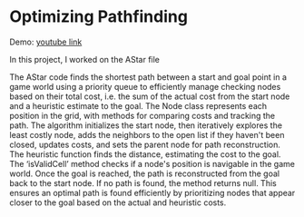 # Optimizing Pathfinding

Demo: [youtube link](https://youtu.be/DwQp7BPeTSQ)

In this project, I worked on the AStar file

The AStar code finds the shortest path between a start and goal point in a game world using a
priority queue to efficiently manage checking nodes based on their total cost, i.e. the sum of the
actual cost from the start node and a heuristic estimate to the goal. The Node class represents each
position in the grid, with methods for comparing costs and tracking the path. The algorithm
initializes the start node, then iteratively explores the least costly node, adds the neighbors to the open list if they haven't been closed, updates costs, and sets the parent node for path reconstruction.
The heuristic function finds the distance, estimating the cost to the goal. The ‘isValidCell’ method checks if a node's position is navigable in the game world. Once the goal is reached, the
path is reconstructed from the goal back to the start node. If no path is found, the method returns
null. This ensures an optimal path is found efficiently by prioritizing nodes that appear closer to
the goal based on the actual and heuristic costs.
